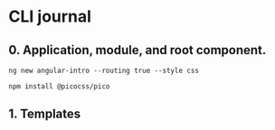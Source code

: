 # CLI journal

## 0. Application, module, and root component.

```
ng new angular-intro --routing true --style css

npm install @picocss/pico

```

## 1. Templates
